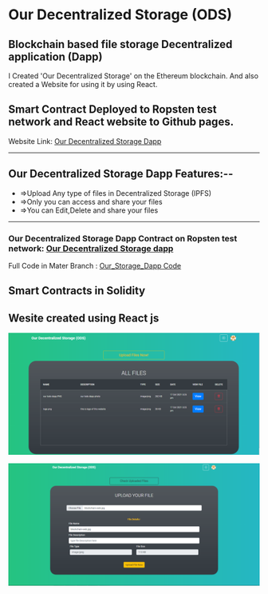 # Our Decentralized Storage (ODS)
## Blockchain based file storage Decentralized application (Dapp)

I Created 'Our Decentralized Storage' on the Ethereum blockchain. And also created a Website for using it by using React.

## Smart Contract Deployed to **Ropsten test network** and React website to Github pages.

Website Link: [Our Decentralized Storage Dapp](https://abhithory.github.io/Our_Storage_Dapp/ "Our Decentralized Storage Dapp")

---------------------------
## Our Decentralized Storage Dapp Features:--
- =>Upload Any type of files in Decentralized Storage (IPFS)
- =>Only you can access and share your files 
- =>You can Edit,Delete and share your files

-----------------------------

### Our Decentralized Storage Dapp Contract on Ropsten test network: [Our Decentralized Storage dapp](https://ropsten.etherscan.io/address/0xe54e497e3d8fe73972b42356f7B4B6e91936EbE0 "Our Decentralized Storage")


Full Code in Mater Branch : [Our_Storage_Dapp Code](https://github.com/abhithory/Our_Storage_Dapp "Our_Storage_Dapp Code")


## Smart Contracts in Solidity
## Wesite created using React js

![imagename](https://raw.githubusercontent.com/abhithory/Our_Storage_Dapp/master/public/img/our_storage_dapp.PNG)

![imagename](https://raw.githubusercontent.com/abhithory/Our_Storage_Dapp/master/public/img/our_storage_dapp2.PNG)
